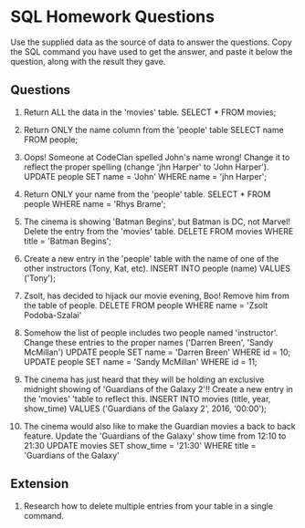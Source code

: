 # SQL Homework Questions

Use the supplied data as the source of data to answer the questions.  Copy the SQL command you have used to get the answer, and paste it below the question, along with the result they gave.

## Questions

1. Return ALL the data in the 'movies' table.
SELECT * FROM movies;

2. Return ONLY the name column from the 'people' table
SELECT name FROM people;

3. Oops! Someone at CodeClan spelled John's name wrong! Change it to reflect the proper spelling (change 'jhn Harper' to 'John Harper').
UPDATE people SET name = 'John' WHERE name = 'jhn Harper';

4. Return ONLY your name from the 'people' table.
SELECT * FROM people WHERE name = 'Rhys Brame';

5. The cinema is showing 'Batman Begins', but Batman is DC, not Marvel! Delete the entry from the 'movies' table.
DELETE FROM movies WHERE title = 'Batman Begins';

6. Create a new entry in the 'people' table with the name of one of the other instructors (Tony, Kat, etc).
INSERT INTO people (name) VALUES ('Tony');

7. Zsolt, has decided to hijack our movie evening, Boo! Remove him from the table of people.
DELETE FROM people WHERE name = 'Zsolt Podoba-Szalai'

8. Somehow the list of people includes two people named 'instructor'. Change these entries to the proper names ('Darren Breen', 'Sandy McMillan')
UPDATE people SET name = 'Darren Breen' WHERE id  = 10;
UPDATE people SET name = 'Sandy McMillan' WHERE id  = 11;

9. The cinema has just heard that they will be holding an exclusive midnight showing of 'Guardians of the Galaxy 2'!! Create a new entry in the 'movies' 'table to reflect this.
INSERT INTO movies (title, year, show_time) VALUES ('Guardians of the Galaxy 2', 2016, '00:00');

10. The cinema would also like to make the Guardian movies a back to back feature. Update the 'Guardians of the Galaxy' show time from 12:10 to 21:30
UPDATE movies SET show_time = '21:30' WHERE title = 'Guardians of the Galaxy'

## Extension

1. Research how to delete multiple entries from your table in a single command.
